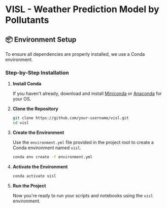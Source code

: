 # VISL - Weather Prediction Model by Pollutants

## 📦 Environment Setup

To ensure all dependencies are properly installed, we use a Conda environment.

### Step-by-Step Installation

1. **Install Conda**

   If you haven't already, download and install [Miniconda](https://docs.conda.io/en/latest/miniconda.html) or [Anaconda](https://www.anaconda.com/products/distribution) for your OS.

2. **Clone the Repository**

   ```bash
   git clone https://github.com/your-username/visl.git
   cd visl
   ```

3. **Create the Environment**

   Use the `environment.yml` file provided in the project root to create a Conda environment named `visl`.

   ```bash
   conda env create -f environment.yml
   ```

4. **Activate the Environment**

   ```bash
   conda activate visl
   ```

5. **Run the Project**

   Now you're ready to run your scripts and notebooks using the `visl` environment.
